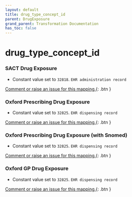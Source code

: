 ```yaml
---
layout: default
title: drug_type_concept_id
parent: DrugExposure
grand_parent: Transformation Documentation
has_toc: false
---
```

# drug_type_concept_id
### SACT Drug Exposure
* Constant value set to `32818`. `EHR administration record`

[Comment or raise an issue for this mapping.](https://github.com/answerdigital/oxford-omop-data-mapper/issues/new?title=OMOP%20DrugExposure%20table%20drug_type_concept_id%20field%20SACT%20Drug%20Exposure%20mapping){: .btn }
### Oxford Prescribing Drug Exposure
* Constant value set to `32825`. `EHR dispensing record`

[Comment or raise an issue for this mapping.](https://github.com/answerdigital/oxford-omop-data-mapper/issues/new?title=OMOP%20DrugExposure%20table%20drug_type_concept_id%20field%20Oxford%20Prescribing%20Drug%20Exposure%20mapping){: .btn }
### Oxford Prescribing Drug Exposure (with Snomed)
* Constant value set to `32825`. `EHR dispensing record`

[Comment or raise an issue for this mapping.](https://github.com/answerdigital/oxford-omop-data-mapper/issues/new?title=OMOP%20DrugExposure%20table%20drug_type_concept_id%20field%20Oxford%20Prescribing%20Drug%20Exposure%20(with%20Snomed)%20mapping){: .btn }
### Oxford GP Drug Exposure
* Constant value set to `32825`. `EHR dispensing record`

[Comment or raise an issue for this mapping.](https://github.com/answerdigital/oxford-omop-data-mapper/issues/new?title=OMOP%20DrugExposure%20table%20drug_type_concept_id%20field%20Oxford%20GP%20Drug%20Exposure%20mapping){: .btn }
